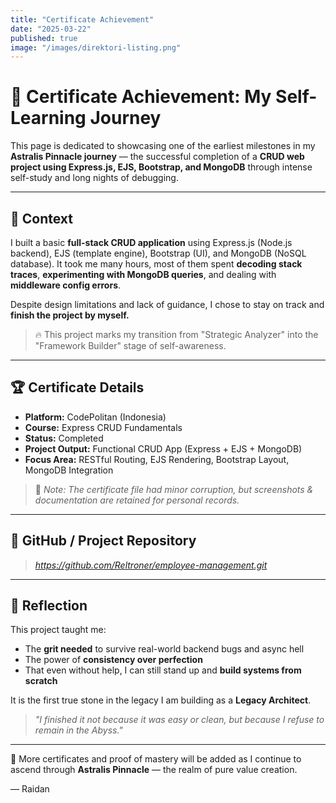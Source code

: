 ```yaml
---
title: "Certificate Achievement"
date: "2025-03-22"
published: true
image: "/images/direktori-listing.png"
---
```


# 🌟 Certificate Achievement: My Self-Learning Journey

This page is dedicated to showcasing one of the earliest milestones in my **Astralis Pinnacle journey** — the successful completion of a **CRUD web project using Express.js, EJS, Bootstrap, and MongoDB** through intense self-study and long nights of debugging.

---

## 🧠 Context

I built a basic **full-stack CRUD application** using Express.js (Node.js backend), EJS (template engine), Bootstrap (UI), and MongoDB (NoSQL database). It took me many hours, most of them spent **decoding stack traces**, **experimenting with MongoDB queries**, and dealing with **middleware config errors**.

Despite design limitations and lack of guidance, I chose to stay on track and **finish the project by myself.**

> 🔥 This project marks my transition from "Strategic Analyzer" into the "Framework Builder" stage of self-awareness.

---

## 🏆 Certificate Details
- **Platform:** CodePolitan (Indonesia)
- **Course:** Express CRUD Fundamentals
- **Status:** Completed
- **Project Output:** Functional CRUD App (Express + EJS + MongoDB)
- **Focus Area:** RESTful Routing, EJS Rendering, Bootstrap Layout, MongoDB Integration

> 📸 *Note: The certificate file had minor corruption, but screenshots & documentation are retained for personal records.*

---

## 📂 GitHub / Project Repository
> *https://github.com/Reltroner/employee-management.git*

---

## 🧭 Reflection
This project taught me:
- The **grit needed** to survive real-world backend bugs and async hell
- The power of **consistency over perfection**
- That even without help, I can still stand up and **build systems from scratch**

It is the first true stone in the legacy I am building as a **Legacy Architect**.

> _"I finished it not because it was easy or clean, but because I refuse to remain in the Abyss."_  

---

🚀 More certificates and proof of mastery will be added as I continue to ascend through **Astralis Pinnacle** — the realm of pure value creation.

— Raidan

